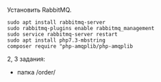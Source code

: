 Установить RabbitMQ.
```
sudo apt install rabbitmq-server
sudo rabbitmq-plugins enable rabbitmq_management
sudo service rabbitmq-server restart
sudo apt install php7.3-mbstring
composer require "php-amqplib/php-amqplib
```

2, 3 задания:
* папка /order/